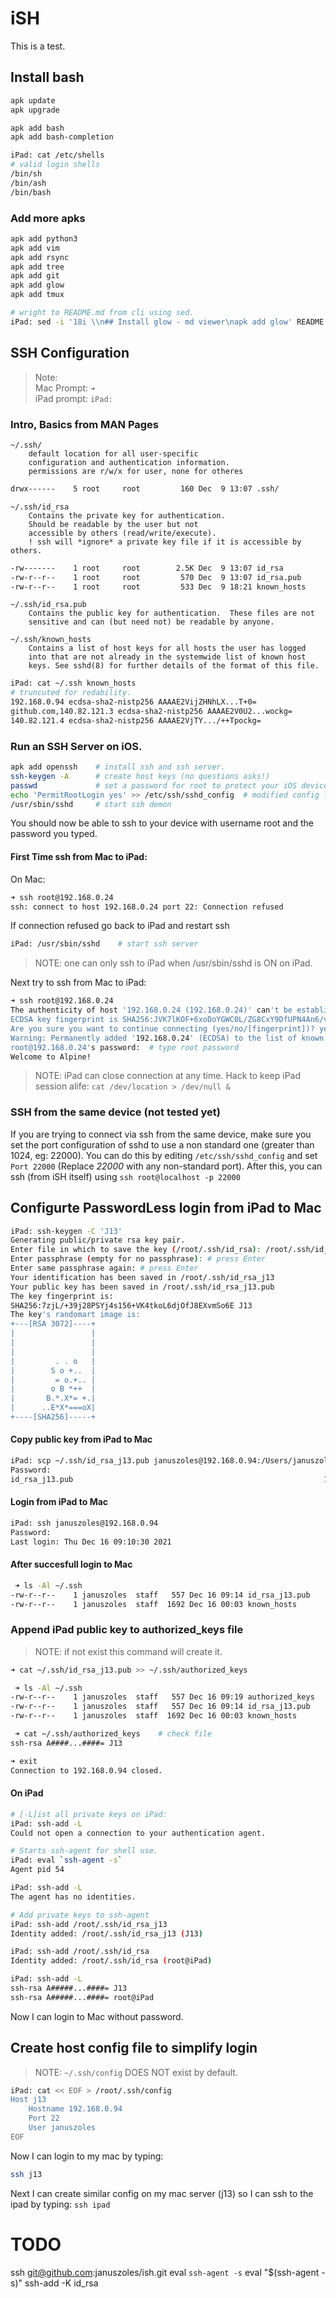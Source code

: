 # iSH

This is a test.

## Install bash

```bash
apk update
apk upgrade

apk add bash
apk add bash-completion
```
```bash
iPad: cat /etc/shells
# valid login shells
/bin/sh
/bin/ash
/bin/bash
```
### Add more apks
```bash
apk add python3
apk add vim
apk add rsync
apk add tree
apk add git
apk add glow
apk add tmux
```
```bash
# wright to README.md from cli using sed.
iPad: sed -i '18i \\n## Install glow - md viewer\napk add glow' README.md 
```
## SSH Configuration

> Note:  
 	Mac Prompt:      `➜ `    
	iPad prompt:     `iPad:`     

### Intro, Basics from MAN Pages
	~/.ssh/
		default location for all user-specific
		configuration and authentication information.  
		permissions are r/w/x for user, none for otheres
```txt	
drwx------    5 root     root         160 Dec  9 13:07 .ssh/
```
	~/.ssh/id_rsa
		Contains the private key for authentication.  
		Should be readable by the user but not
		accessible by others (read/write/execute).   
		! ssh will *ignore* a private key file if it is accessible by others.	
```txt
-rw-------    1 root     root        2.5K Dec  9 13:07 id_rsa
-rw-r--r--    1 root     root         570 Dec  9 13:07 id_rsa.pub
-rw-r--r--    1 root     root         533 Dec  9 18:21 known_hosts
```
	~/.ssh/id_rsa.pub
		Contains the public key for authentication.  These files are not
		sensitive and can (but need not) be readable by anyone.

	~/.ssh/known_hosts
		Contains a list of host keys for all hosts the user has logged
		into that are not already in the systemwide list of known host
		keys. See sshd(8) for further details of the format of this file.

```bash
iPad: cat ~/.ssh known_hosts
# truncuted for redability.
192.168.0.94 ecdsa-sha2-nistp256 AAAAE2VijZHNhLX...T+0=
github.com,140.82.121.3 ecdsa-sha2-nistp256 AAAAE2V0U2...wockg=
140.82.121.4 ecdsa-sha2-nistp256 AAAAE2VjTY.../++Tpockg=
```
### Run an SSH Server on iOS.

```bash
apk add openssh    # install ssh and ssh server. 
ssh-keygen -A      # create host keys (no questions asks!) 
passwd             # set a password for root to protect your iOS device 
echo 'PermitRootLogin yes' >> /etc/ssh/sshd_config  # modified config for root login. 
/usr/sbin/sshd     # start ssh demon
```
You should now be able to ssh to your device with username root and the password you typed.

#### First Time ssh from Mac to iPad:

On Mac:
```bash
➜ ssh root@192.168.0.24
ssh: connect to host 192.168.0.24 port 22: Connection refused
```
If connection refused go back to iPad and restart ssh  
```bash
iPad: /usr/sbin/sshd    # start ssh server
```

> NOTE: one can only ssh to iPad when /usr/sbin/sshd is ON on iPad. 

Next try to ssh from Mac to iPad:
```bash
➜ ssh root@192.168.0.24
The authenticity of host '192.168.0.24 (192.168.0.24)' can't be established.  
ECDSA key fingerprint is SHA256:JVK7lKOF+6xoDoYGWC0L/ZG8CxY9DfUPN4An6/vqZ5s.  
Are you sure you want to continue connecting (yes/no/[fingerprint])? yes  
Warning: Permanently added '192.168.0.24' (ECDSA) to the list of known hosts.  
root@192.168.0.24's password:  # type root password 
Welcome to Alpine!  
```
> NOTE: iPad can close connection at any time.
>       Hack to keep iPad session alife: 
>   `cat /dev/location > /dev/null &`


### SSH from the same device (not tested yet)
If you are trying to connect via ssh from the same device, make sure you set the port configuration of sshd to use a non standard one (greater than 1024, eg: 22000).
You can do this by editing `/etc/ssh/sshd_config` and set `Port 22000` (Replace _22000_ with any non-standard port).
After this, you can ssh (from iSH itself) using `ssh root@localhost -p 22000`

## Configurte PasswordLess login from iPad to Mac

```bash
iPad: ssh-keygen -C 'J13'
Generating public/private rsa key pair.
Enter file in which to save the key (/root/.ssh/id_rsa): /root/.ssh/id_rsa_j13
Enter passphrase (empty for no passphrase): # press Enter
Enter same passphrase again: # press Enter
Your identification has been saved in /root/.ssh/id_rsa_j13
Your public key has been saved in /root/.ssh/id_rsa_j13.pub
The key fingerprint is:
SHA256:7zjL/+39j28PSYj4s156+VK4tkoL6djOfJ8EXvmSo6E J13
The key's randomart image is:
+---[RSA 3072]----+
|                 |
|                 |
|                 |
|         . . o   |
|        S o +..  |
|         = o.+.. |
|        o B *++  |
|       B.*.X*= +.|
|      ..E*X*===oX|
+----[SHA256]-----+
```

#### Copy public key from iPad to Mac

```bash
iPad: scp ~/.ssh/id_rsa_j13.pub januszoles@192.168.0.94:/Users/januszoles/.ssh/id_rsa_j13.pub
Password:
id_rsa_j13.pub                                                        100%  557    17.6KB/s   00:00    
```
#### Login from iPad to Mac

```bash
iPad: ssh januszoles@192.168.0.94
Password:
Last login: Thu Dec 16 09:10:30 2021
```
#### After succesfull login to Mac

```bash
 ➜ ls -Al ~/.ssh
-rw-r--r--    1 januszoles  staff   557 Dec 16 09:14 id_rsa_j13.pub
-rw-r--r--    1 januszoles  staff  1692 Dec 16 00:03 known_hosts
```
### Append iPad public key to authorized_keys file

> NOTE: if not exist this command will create it.

```bash
➜ cat ~/.ssh/id_rsa_j13.pub >> ~/.ssh/authorized_keys
```
```bash
 ➜ ls -Al ~/.ssh
-rw-r--r--    1 januszoles  staff   557 Dec 16 09:19 authorized_keys
-rw-r--r--    1 januszoles  staff   557 Dec 16 09:14 id_rsa_j13.pub
-rw-r--r--    1 januszoles  staff  1692 Dec 16 00:03 known_hosts
```
```bash
 ➜ cat ~/.ssh/authorized_keys    # check file                                
ssh-rsa A####...####= J13
```
```bash
➜ exit
Connection to 192.168.0.94 closed.
```
#### On iPad 
``` bash
# [-L]ist all private keys on iPad:
iPad: ssh-add -L
Could not open a connection to your authentication agent.
```
```bash
# Starts ssh-agent for shell use.
iPad: eval `ssh-agent -s`  
Agent pid 54
```
```bash
iPad: ssh-add -L
The agent has no identities.
```
```bash
# Add private keys to ssh-agent
iPad: ssh-add /root/.ssh/id_rsa_j13
Identity added: /root/.ssh/id_rsa_j13 (J13)
```
```bash
iPad: ssh-add /root/.ssh/id_rsa
Identity added: /root/.ssh/id_rsa (root@iPad)
```
```bash
iPad: ssh-add -L
ssh-rsa A#####...####= J13
ssh-rsa A#####...####= root@iPad
```
Now I can login to Mac without password. 

## Create host config file to simplify login

> NOTE: `~/.ssh/config`  DOES NOT exist by default.

```bash
iPad: cat << EOF > /root/.ssh/config
Host j13
    Hostname 192.168.0.94
    Port 22
    User januszoles
EOF
```

Now I can login to my mac by typing:
```bash
ssh j13
```
Next I can create similar config on my mac server (j13)
so I can ssh to the ipad by typing: `ssh ipad`

# TODO
ssh git@github.com:januszoles/ish.git
eval `ssh-agent -s`
eval "$(ssh-agent -s)"
ssh-add -K id_rsa
```

